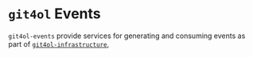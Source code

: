 # `git4ol` Events

`git4ol-events` provide services for generating and consuming events as part of [`git4ol-infrastructure`](https://github.com/open-learning/git4ol-infrastructure/),
